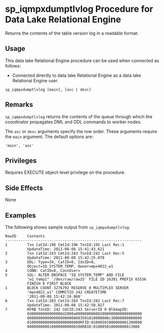 <!-- loioa248fa2184f21015ba00f6e8d43ec7f1 -->

# sp\_iqmpxdumptlvlog Procedure for Data Lake Relational Engine

Returns the contents of the table version log in a readable format.



<a name="loioa248fa2184f21015ba00f6e8d43ec7f1__section_umy_gqn_14b"/>

## Usage

This data lake Relational Engine procedure can be used when connected as follows:

-   Connected directly to data lake Relational Engine as a data lake Relational Engine user.



```
sp_iqmpxdumptlvlog [main], [asc | desc]
```



<a name="loioa248fa2184f21015ba00f6e8d43ec7f1__iq_iqmpx_254"/>

## Remarks

`sp_iqmpxdumptlvlog` returns the contents of the queue through which the coordinator propagates DML and DDL commands to worker nodes.

The `asc` or `desc` arguments specify the row order. These arguments require the `main` argument. The default options are:

```
'main', 'asc'
```



<a name="loioa248fa2184f21015ba00f6e8d43ec7f1__iq_iqmpx_253"/>

## Privileges

Requires EXECUTE object-level privilege on the procedure.



## Side Effects

None



## Examples

The following shows sample output from `sp_iqmpxdumptlvlog`:

```
RowID     Contents
--------------------------------------------------------------
1         Txn CatId:196 CmtId:196 TxnId:195 Last Rec:1 
          UpdateTime: 2011-08-08 15:41:43.621
2         Txn CatId:243 CmtId:243 TxnId:242 Last Rec:5 
          UpdateTime: 2011-08-08 15:42:25.070
3         DDL: Type=34, CatID=0, IdxID=0,
          Object=IQ_SYSTEM_TEMP, Owner=mpx4022_w1
4         CONN: CatID=0, ConnUser=
5         SQL: ALTER DBSPACE "IQ_SYSTEM_TEMP" ADD FILE
          "w1_temp1" '/dev/raw/raw25' FILE ID 16391 PREFIX 65536 
          FINISH 0 FIRST BLOCK
1         BLOCK COUNT 3276792 RESERVE 0 MULTIPLEX SERVER 
          "mpx4022_w1" COMMITID 242 CREATETIME 
          '2011-08-08 15:42:24.860'
6         Txn CatId:283 CmtId:283 TxnId:282 Last Rec:7 
          UpdateTime: 2011-08-08 15:42:50.827
7         RFRB TxnID: 242 CmtID:243 ServerID 0 BlkmapID:
          0d00000000000000d2000a000000000002000000000000000000
          0000000000000000000008003501010000000c38000000000000
          010000000000000000000000RFID:01000501000000001300000
          0000000000100000000000100RBID:010005010000000013000
```

